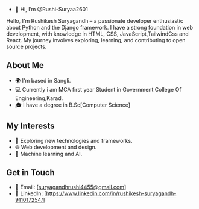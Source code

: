 - 👋 Hi, I’m @Rushi-Suryaa2601

Hello, I'm  Rushikesh Suryagandh – a passionate developer enthusiastic about Python and the Django framework. I have a strong foundation in web development, with knowledge in HTML, CSS, JavaScript,TailwindCss and React. My journey involves exploring, learning, and contributing to open source projects.


## About Me

- 🌍 I'm based in  Sangli.
- 💻 Currently  i am  MCA first year Student in Government College Of Engineering,Karad.
- 🎓 I have a degree in B.Sc[Computer Science]

## My Interests

- 🚀 Exploring new technologies and frameworks.
- 🌐 Web development and design.
- 🤖 Machine learning and AI.


## Get in Touch

- 📧 Email: [suryagandhrushi4455@gmail.com]
- 💼 LinkedIn: [https://www.linkedin.com/in/rushikesh-suryagandh-911017254/]



